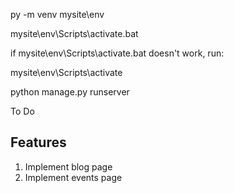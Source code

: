 py -m venv mysite\env

mysite\env\Scripts\activate.bat

if mysite\env\Scripts\activate.bat doesn't work, run:

mysite\env\Scripts\activate

python manage.py runserver

To Do 

Features 
----------
1. Implement blog page
2. Implement events page


